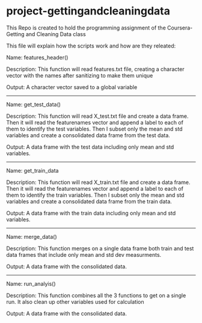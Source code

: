 # project-gettingandcleaningdata
This Repo is created to hold the programming assignment of the Coursera- Getting and Cleaning Data class

This file will explain how the scripts work and how are they releated:

Name:           features_header()

Description: This function will read features.txt file, creating a character vector with the names after sanitizing
to make them unique

Output: A character vector saved to a global variable

________________________________________________

Name:           get_test_data()

Description: This function will read X_test.txt file and create a data frame. Then it will read the featurenames vector and append a label to each of them to identify the test variables. Then I subset only the mean and std variables and create a consolidated data frame from the test data. 

Output: A data frame with the test data including only mean and std variables.

________________________________________________
Name:           get_train_data

Description: This function will read X_train.txt file and create a data frame. Then it will read the featurenames vector and append a label to each of them to identify the train variables. Then I subset only the mean and std variables and create a consolidated data frame from the train data. 

Output: A data frame with the train data including only mean and std variables.

________________________________________________
Name:           merge_data()

Description: This function merges on a single data frame both train and test data frames that include only mean and std dev measurments. 

Output: A data frame with the consolidated data.


________________________________________________
Name:           run_analyis()

Description: This function combines all the 3 functions to get on a single run. It also clean up other variables used for calculation 

Output: A data frame with the consolidated data.
